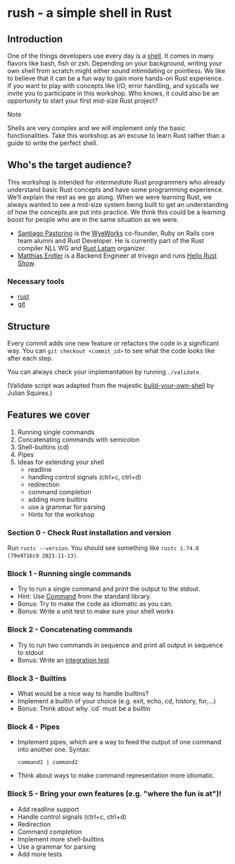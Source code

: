 # rush - a simple shell in Rust

## Introduction

One of the things developers use every day is a [shell](https://multicians.org/shell.html). It comes in many flavors like bash, fish or zsh. Depending on your background, writing your own shell from scratch might either sound intimidating or pointless. We like to believe that it can be a fun way to gain more hands-on Rust experience. If you want to play with concepts like I/O, error handling, and syscalls we invite you to participate in this workshop. Who knows, it could also be an opportunity to start your first mid-size Rust project?

> [!NOTE]
> Shells are very complex and we will implement only the basic functionalities.
> Take this workshop as an excuse to learn Rust rather than a guide to write the perfect shell.

## Who's the target audience?

This workshop is intended for *intermediate* Rust programmers who already understand basic Rust concepts and have some programming experience. We’ll explain the rest as we go along.
When we were learning Rust, we always wanted to see a mid-size system being built to get an understanding of how the concepts are put into practice. We think this could be a learning boost for people who are in the same situation as we were.

* [Santiago Pastorino](https://santiagopastorino.com) is the [WyeWorks](https://wyeworks.com) co-founder, Ruby on Rails core team alumni and Rust Developer. He is currently part of the Rust compiler NLL WG and [Rust Latam](https://rustlatam.org) organizer.
* [Matthias Endler](https://matthias-endler.de) is a Backend Engineer at trivago and runs [Hello Rust Show](https://hello-rust.show).


### Necessary tools

* [rust](https://www.rust-lang.org/tools/install)
* [git](https://git-scm.com/)

## Structure

Every commit adds one new feature or refactors the code in a significant way.
You can `git checkout <commit_id>` to see what the code looks like after each step.

You can always check your implementation by running `./validate`.

(Validate script was adapted from the majestic [build-your-own-shell](https://github.com/tokenrove/build-your-own-shell) by Julian Squires.)

## Features we cover

1. Running single commands
2. Concatenating commands with semicolon
3. Shell-builtins (cd)
4. Pipes
5. Ideas for extending your shell
   - readline
   - handling control signals (ctrl+c, ctrl+d)
   - redirection
   - command completion
   - adding more builtins
   - use a grammar for parsing
   - Hints for the workshop

### Section 0 - Check Rust installation and version

Run `rustc --version`.
You should see something like `rustc 1.74.0 (79e9716c9 2023-11-13)`.

### Block 1 - Running single commands

- Try to run a single command and print the output to the stdout.
- Hint: Use [Command](https://doc.rust-lang.org/std/process/struct.Command.html) from the standard library.
- Bonus: Try to make the code as idiomatic as you can.
- Bonus: Write a unit test to make sure your shell works

### Block 2 - Concatenating commands

- Try to run two commands in sequence and print all output in sequence
  to stdout
- Bonus: Write an [integration test](https://doc.rust-lang.org/rust-by-example/testing/integration_testing.html)

### Block 3 - Builtins

- What would be a nice way to handle builtins?
- Implement a builtin of your choice (e.g. exit, echo, cd, history,
  for,...)
- Bonus: Think about why \`cd\` must be a builtin

### Block 4 - Pipes

- Implement pipes, which are a way to feed the output of one command into another one.
	Syntax:

	```shell
	command1 | command2
	```

- Think about ways to make command representation more idiomatic.

### Block 5 - Bring your own features (e.g. "where the fun is at")!

* Add readline support
* Handle control signals (ctrl+c, ctrl+d)
* Redirection
* Command completion
* Implement more shell-builtins
* Use a grammar for parsing
* Add more tests
